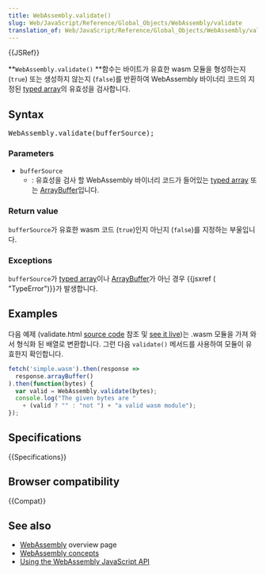 ```yaml
---
title: WebAssembly.validate()
slug: Web/JavaScript/Reference/Global_Objects/WebAssembly/validate
translation_of: Web/JavaScript/Reference/Global_Objects/WebAssembly/validate
---
```

{{JSRef}}

**`WebAssembly.validate()` **함수는 바이트가 유효한 wasm 모듈을 형성하는지 (`true`) 또는 생성하지 않는지 (`false`)를 반환하여 WebAssembly 바이너리 코드의 지정된 [typed array](/ko/docs/Web/JavaScript/Typed_arrays)의 유효성을 검사합니다.

## Syntax

<pre class="syntax">WebAssembly.validate(bufferSource);</pre>

### Parameters

- `bufferSource`
  - : 유효성을 검사 할 WebAssembly 바이너리 코드가 들어있는 [typed array](/ko/docs/Web/JavaScript/Typed_arrays) 또는 [ArrayBuffer](/ko/docs/Web/JavaScript/Reference/Global_Objects/ArrayBuffer)입니다.

### Return value

`bufferSource`가 유효한 wasm 코드 (`true`)인지 아닌지 (`false`)를 지정하는 부울입니다.

### Exceptions

`bufferSource`가 [typed array](/ko/docs/Web/JavaScript/Typed_arrays)이나 [ArrayBuffer](/ko/docs/Web/JavaScript/Reference/Global_Objects/ArrayBuffer)가 아닌 경우 {{jsxref ( "TypeError")}}가 발생합니다.

## Examples

다음 예제 (validate.html [source code](https://github.com/mdn/webassembly-examples/blob/master/js-api-examples/validate.html) 참조 및 [see it live](https://mdn.github.io/webassembly-examples/js-api-examples/validate.html))는 .wasm 모듈을 가져 와서 형식화 된 배열로 변환합니다. 그런 다음 `validate()` 메서드를 사용하여 모듈이 유효한지 확인합니다.

```js
fetch('simple.wasm').then(response =>
  response.arrayBuffer()
).then(function(bytes) {
  var valid = WebAssembly.validate(bytes);
  console.log("The given bytes are "
    + (valid ? "" : "not ") + "a valid wasm module");
});
```

## Specifications

{{Specifications}}

## Browser compatibility

{{Compat}}

## See also

- [WebAssembly](/ko/docs/WebAssembly) overview page
- [WebAssembly concepts](/ko/docs/WebAssembly/Concepts)
- [Using the WebAssembly JavaScript API](/ko/docs/WebAssembly/Using_the_JavaScript_API)
